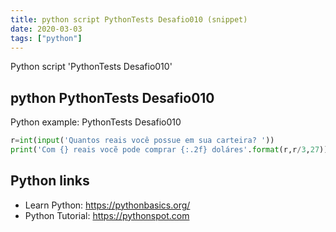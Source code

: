 ```yaml
---
title: python script PythonTests Desafio010 (snippet)
date: 2020-03-03
tags: ["python"]
---
```

Python script 'PythonTests Desafio010'


## python PythonTests Desafio010

Python example: PythonTests Desafio010

```python
r=int(input('Quantos reais você possue em sua carteira? '))
print('Com {} reais vocẽ pode comprar {:.2f} doláres'.format(r,r/3,27))

```

## Python links

- Learn Python: https://pythonbasics.org/
- Python Tutorial: https://pythonspot.com
